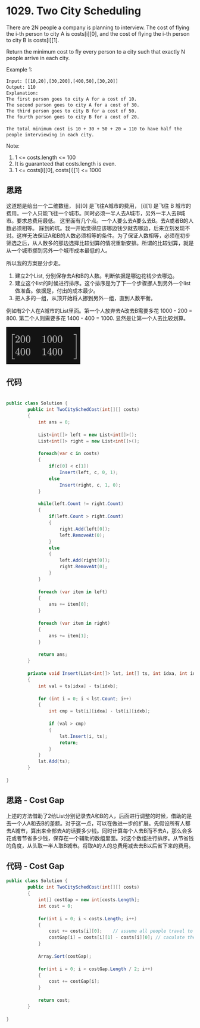 # 1029. Two City Scheduling

There are 2N people a company is planning to interview. The cost of flying the i-th person to city A is costs[i][0], and the cost of flying the i-th person to city B is costs[i][1].

Return the minimum cost to fly every person to a city such that exactly N people arrive in each city.

Example 1:

```text
Input: [[10,20],[30,200],[400,50],[30,20]]
Output: 110
Explanation:
The first person goes to city A for a cost of 10.
The second person goes to city A for a cost of 30.
The third person goes to city B for a cost of 50.
The fourth person goes to city B for a cost of 20.

The total minimum cost is 10 + 30 + 50 + 20 = 110 to have half the people interviewing in each city.
```

Note:

1. 1 <= costs.length <= 100
2. It is guaranteed that costs.length is even.
3. 1 <= costs[i][0], costs[i][1] <= 1000

## 思路

这道题是给出一个二维数组， [i][0] 是飞往A城市的费用， [i][1] 是飞往 B 城市的费用。一个人只能飞往一个城市。同时必须一半人去A城市，另外一半人去B城市。要求总费用最低。
这里面有几个点。一个人要么去A要么去B。去A或者B的人数必须相等。
踩到的坑。我一开始觉得应该哪边钱少就去哪边，后来立刻发现不对。这样无法保证A和B的人数必须相等的条件。为了保证人数相等，必须在初步筛选之后，从人数多的那边选择比较划算的情况重新安排。所谓的比较划算，就是从一个城市挪到另外一个城市成本最低的人。

所以我的方案是分步走。

1. 建立2个List, 分别保存去A和B的人数。判断依据是哪边花钱少去哪边。
2. 建立这个list的时候进行排序。这个排序是为了下一个步骤挪人到另外一个list做准备。依据是，付出的成本最少。
3. 把人多的一组，从顶开始将人挪到另外一组，直到人数平衡。

例如有2个人在A城市的List里面。第一个人放弃去A改去B需要多花 1000 - 200 = 800. 第二个人则需要多花 1400 - 400 = 1000. 显然是让第一个人去比较划算。

![img](image\matrix.png)

## 代码

```csharp

public class Solution {
        public int TwoCitySchedCost(int[][] costs)
        {
            int ans = 0;

            List<int[]> left = new List<int[]>();
            List<int[]> right = new List<int[]>();

            foreach(var c in costs)
            {
                if(c[0] < c[1])
                    Insert(left, c, 0, 1);
                else
                    Insert(right, c, 1, 0);
            }

            while(left.Count != right.Count)
            {
                if(left.Count > right.Count)
                {
                    right.Add(left[0]);
                    left.RemoveAt(0);
                }
                else
                {
                    left.Add(right[0]);
                    right.RemoveAt(0);
                }
            }

            foreach (var item in left)
            {
                ans += item[0];
            }

            foreach (var item in right)
            {
                ans += item[1];
            }

            return ans;
        }

        private void Insert(List<int[]> lst, int[] ts, int idxa, int idxb)
        {
            int val = ts[idxa] - ts[idxb];

            for (int i = 0; i < lst.Count; i++)
            {
                int cmp = lst[i][idxa] - lst[i][idxb];

                if (val > cmp)
                {
                    lst.Insert(i, ts);
                    return;
                }
            }
            lst.Add(ts);
        }

}
```

## 思路 - Cost Gap

上述的方法借助了2给List分别记录去A和B的人，后面进行调整的时候，借助的是去一个人A和去B的差额。对于这一点，可以在做进一步的扩展。先假设所有人都去A城市，算出来全部去A的话要多少钱。同时计算每个人去B而不去A，那么会多花或者节省多少钱，保存在一个辅助的数组里面。对这个数组进行排序。从节省钱的角度，从头取一半人取B城市。将取A的人的总费用减去去B以后省下来的费用。

## 代码 - Cost Gap

```csharp
public class Solution {
        public int TwoCitySchedCost(int[][] costs)
        {
            int[] costGap = new int[costs.Length];
            int cost = 0;

            for(int i = 0; i < costs.Length; i++)
            {
                cost += costs[i][0];    // assume all people travel to A
                costGap[i] = costs[i][1] - costs[i][0]; // caculate the cost gap, if people don't travel to A but B.
            }

            Array.Sort(costGap);

            for(int i = 0; i < costGap.Length / 2; i++)
            {
                cost += costGap[i];
            }

            return cost;
        }

}
```
